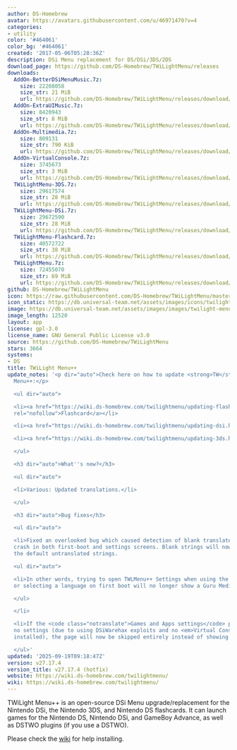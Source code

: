 ```yaml
---
author: DS-Homebrew
avatar: https://avatars.githubusercontent.com/u/46971470?v=4
categories:
- utility
color: '#464061'
color_bg: '#464061'
created: '2017-05-06T05:28:36Z'
description: DSi Menu replacement for DS/DSi/3DS/2DS
download_page: https://github.com/DS-Homebrew/TWiLightMenu/releases
downloads:
  AddOn-BetterDSiMenuMusic.7z:
    size: 22208058
    size_str: 21 MiB
    url: https://github.com/DS-Homebrew/TWiLightMenu/releases/download/v27.17.4/AddOn-BetterDSiMenuMusic.7z
  AddOn-ExtraUIMusic.7z:
    size: 8420943
    size_str: 8 MiB
    url: https://github.com/DS-Homebrew/TWiLightMenu/releases/download/v27.17.4/AddOn-ExtraUIMusic.7z
  AddOn-Multimedia.7z:
    size: 809131
    size_str: 790 KiB
    url: https://github.com/DS-Homebrew/TWiLightMenu/releases/download/v27.17.4/AddOn-Multimedia.7z
  AddOn-VirtualConsole.7z:
    size: 3745673
    size_str: 3 MiB
    url: https://github.com/DS-Homebrew/TWiLightMenu/releases/download/v27.17.4/AddOn-VirtualConsole.7z
  TWiLightMenu-3DS.7z:
    size: 29617574
    size_str: 28 MiB
    url: https://github.com/DS-Homebrew/TWiLightMenu/releases/download/v27.17.4/TWiLightMenu-3DS.7z
  TWiLightMenu-DSi.7z:
    size: 29672590
    size_str: 28 MiB
    url: https://github.com/DS-Homebrew/TWiLightMenu/releases/download/v27.17.4/TWiLightMenu-DSi.7z
  TWiLightMenu-Flashcard.7z:
    size: 40572722
    size_str: 38 MiB
    url: https://github.com/DS-Homebrew/TWiLightMenu/releases/download/v27.17.4/TWiLightMenu-Flashcard.7z
  TWiLightMenu.7z:
    size: 72455070
    size_str: 69 MiB
    url: https://github.com/DS-Homebrew/TWiLightMenu/releases/download/v27.17.4/TWiLightMenu.7z
github: DS-Homebrew/TWiLightMenu
icon: https://raw.githubusercontent.com/DS-Homebrew/TWiLightMenu/master/booter/Twilight%2B%2B-animated%20icon-fix.gif
icon_static: https://db.universal-team.net/assets/images/icons/twilight-menu.png
image: https://db.universal-team.net/assets/images/images/twilight-menu.png
image_length: 12520
layout: app
license: gpl-3.0
license_name: GNU General Public License v3.0
source: https://github.com/DS-Homebrew/TWiLightMenu
stars: 3664
systems:
- DS
title: TWiLight Menu++
update_notes: '<p dir="auto">Check here on how to update <strong>TW</strong>i<strong>L</strong>ight
  Menu++:</p>

  <ul dir="auto">

  <li><a href="https://wiki.ds-homebrew.com/twilightmenu/updating-flashcard.html"
  rel="nofollow">Flashcard</a></li>

  <li><a href="https://wiki.ds-homebrew.com/twilightmenu/updating-dsi.html" rel="nofollow">DSi</a></li>

  <li><a href="https://wiki.ds-homebrew.com/twilightmenu/updating-3ds.html" rel="nofollow">3DS</a></li>

  </ul>

  <h3 dir="auto">What''s new?</h3>

  <ul dir="auto">

  <li>Various: Updated translations.</li>

  </ul>

  <h3 dir="auto">Bug fixes</h3>

  <ul dir="auto">

  <li>Fixed an overlooked bug which caused detection of blank translated strings to
  crash in both first-boot and settings screens. Blank strings will now fallback to
  the default untranslated strings.

  <ul dir="auto">

  <li>In other words, trying to open TWLMenu++ Settings when using the French language
  or selecting a language on first boot will no longer show a Guru Meditation Error!</li>

  </ul>

  </li>

  <li>If the <code class="notranslate">Games and Apps settings</code> page contains
  no settings (due to using DSiWarehax exploits and no <em>Virtual Console</em> add-on
  installed), the page will now be skipped entirely instead of showing a blank page.</li>

  </ul>'
updated: '2025-09-19T09:18:47Z'
version: v27.17.4
version_title: v27.17.4 (hotfix)
website: https://wiki.ds-homebrew.com/twilightmenu/
wiki: https://wiki.ds-homebrew.com/twilightmenu/
---
```

TWiLight Menu++ is an open-source DSi Menu upgrade/replacement for the Nintendo DSi, the Nintendo 3DS, and Nintendo DS flashcards. It can launch games for the Nintendo DS, Nintendo DSi, and GameBoy Advance, as well as DSTWO plugins (if you use a DSTWO).

Please check the [wiki](https://wiki.ds-homebrew.com/twilightmenu/) for help installing.